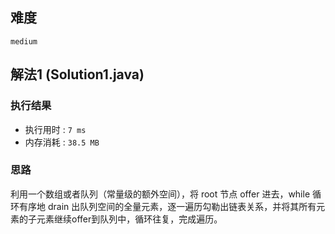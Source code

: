 ## 难度
``medium``

## 解法1 (Solution1.java)

### 执行结果
- 执行用时 : ``7 ms``
- 内存消耗 : ``38.5 MB``

### 思路
利用一个数组或者队列（常量级的额外空间），将 root 节点 offer 进去，while 循环有序地 drain 出队列空间的全量元素，逐一遍历勾勒出链表关系，并将其所有元素的子元素继续offer到队列中，循环往复，完成遍历。
